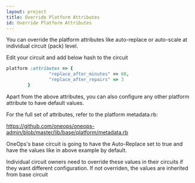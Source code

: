 ```yaml
---
layout: project
title: Override Platform Attributes
id: Override Platform Attributes
---
```


You can override the platform attributes like auto-replace or auto-scale at individual circuit (pack) level.

Edit your circuit and add below hash to the circuit

``` ruby
platform :attributes => {
                "replace_after_minutes" => 60,
                "replace_after_repairs" => 3
        }
```
Apart from the above attributes, you can also configure any other platform attribute to have default values.

For the full set of attributes, refer to the platform metadata.rb:

<https://github.com/oneops/oneops-admin/blob/master/lib/base/platform/metadata.rb>

OneOps's base circuit is going to have the Auto-Replace set to true and have the values like in above example by default.

Individual circuit owners need to override these values in their circuits if they want different configuration. If not overriden, the values are inherited from base circuit
